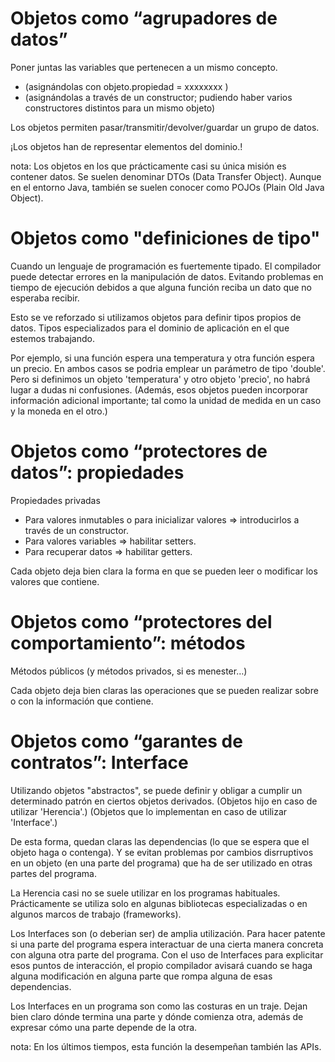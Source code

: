 # Objetos como “agrupadores de datos”

Poner juntas las variables que pertenecen a un mismo concepto.
- (asignándolas con objeto.propiedad = xxxxxxxx )
- (asignándolas a través de un constructor; pudiendo haber varios constructores distintos para un mismo objeto)

Los objetos permiten pasar/transmitir/devolver/guardar un grupo de datos.

¡Los objetos han de representar elementos del dominio.!

nota: Los objetos en los que prácticamente casi su única misión es contener datos. Se suelen denominar DTOs (Data Transfer Object). Aunque en el entorno Java, también se suelen conocer como POJOs (Plain Old Java Object).

# Objetos como "definiciones de tipo"

Cuando un lenguaje de programación es fuertemente tipado. El compilador puede detectar errores en la manipulación de datos. Evitando problemas en tiempo de ejecución debidos a que alguna función reciba un dato que no esperaba recibir.

Esto se ve reforzado si utilizamos objetos para definir tipos propios de datos. Tipos especializados para el dominio de aplicación en el que estemos trabajando. 

Por ejemplo, si una función espera una temperatura y otra función espera un precio. En ambos casos se podria emplear un parámetro de tipo 'double'. Pero si definimos un objeto 'temperatura' y otro objeto 'precio', no habrá lugar a dudas ni confusiones. (Además, esos objetos pueden incorporar información adicional importante; tal como la unidad de medida en un caso y la moneda en el otro.)

# Objetos como “protectores de datos”: propiedades

Propiedades privadas
-	Para valores inmutables o para inicializar valores => introducirlos a través de un constructor.
-	Para valores variables => habilitar setters.
-	Para recuperar datos => habilitar getters.

Cada objeto deja bien clara la forma en que se pueden leer o modificar los valores que contiene.

# Objetos como “protectores del comportamiento”: métodos

Métodos públicos
(y métodos privados, si es menester…)

Cada objeto deja bien claras las operaciones que se pueden realizar sobre o con la información que contiene.

# Objetos como “garantes de contratos”:  Interface

Utilizando objetos "abstractos", se puede definir y obligar a cumplir un determinado patrón en ciertos objetos derivados. (Objetos hijo en caso de utilizar 'Herencia'.) (Objetos que lo implementan en caso de utilizar 'Interface'.)

De esta forma, quedan claras las dependencias (lo que se espera que el objeto haga o contenga). Y se evitan problemas por cambios disrruptivos en un objeto (en una parte del programa) que ha de ser utilizado en otras partes del programa.

La Herencia casi no se suele utilizar en los programas habituales. Prácticamente se utiliza solo en algunas bibliotecas especializadas o en algunos marcos de trabajo (frameworks).

Los Interfaces son (o deberian ser) de amplia utilización. Para hacer patente si una parte del programa espera interactuar de una cierta manera concreta con alguna otra parte del programa. Con el uso de Interfaces para explicitar esos puntos de interacción, el propio compilador avisará cuando se haga alguna modificación en alguna parte que rompa alguna de esas dependencias.

Los Interfaces en un programa son como las costuras en un traje. Dejan bien claro dónde termina una parte y dónde comienza otra, además de expresar cómo una parte depende de la otra.

nota: En los últimos tiempos, esta función la desempeñan también las APIs.


